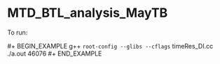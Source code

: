 # MTD_BTL_analysis_MayTB

To run:

#+ BEGIN_EXAMPLE
g++ `root-config --glibs --cflags` timeRes_DI.cc 
./a.out 46076
#+ END_EXAMPLE
